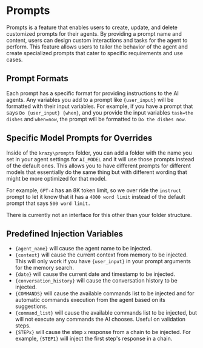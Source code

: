 # Prompts
Prompts is a feature that enables users to create, update, and delete customized prompts for their agents. By providing a prompt name and content, users can design custom interactions and tasks for the agent to perform. This feature allows users to tailor the behavior of the agent and create specialized prompts that cater to specific requirements and use cases.

## Prompt Formats

Each prompt has a specific format for providing instructions to the AI agents. Any variables you add to a prompt like `{user_input}` will be formatted with their input variables. For example, if you have a prompt that says `Do {user_input} {when}`, and you provide the input variables `task=the dishes` and `when=now`, the prompt will be formatted to `Do the dishes now`.

## Specific Model Prompts for Overrides

Inside of the `krazy\prompts` folder, you can add a folder with the name you set in your agent settings for `AI_MODEL` and it will use those prompts instead of the default ones. This allows you to have different prompts for different models that essentially do the same thing but with different wording that might be more optimized for that model.

For example, `GPT-4` has an 8K token limit, so we over ride the `instruct` prompt to let it know that it has a `4000 word limit` instead of the default prompt that says `500 word limit.`

There is currently not an interface for this other than your folder structure.

## Predefined Injection Variables
- `{agent_name}` will cause the agent name to be injected.
- `{context}` will cause the current context from memory to be injected. This will only work if you have `{user_input}` in your prompt arguments for the memory search.
- `{date}` will cause the current date and timestamp to be injected.
- `{conversation_history}` will cause the conversation history to be injected.
- `{COMMANDS}` will cause the available commands list to be injected and for automatic commands execution from the agent based on its suggestions.
- `{command_list}` will cause the available commands list to be injected, but will not execute any commands the AI chooses. Useful on validation steps.
- `{STEPx}` will cause the step `x` response from a chain to be injected. For example, `{STEP1}` will inject the first step's response in a chain.

